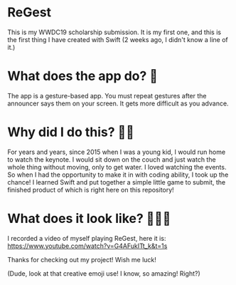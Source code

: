 # ReGest
This is my WWDC19 scholarship submission. It is my first one, and this is the first thing I have created with Swift (2 weeks ago, I didn't know a line of it.)

# What does the app do? 🤔
The app is a gesture-based app. You must repeat gestures after the announcer says them on your screen. It gets more difficult as you advance.

# Why did I do this? 🤔🤔
For years and years, since 2015 when I was a young kid, I would run home to watch the keynote. I would sit down on the couch and just watch the whole thing without moving, only to get water. I loved watching the events. So when I had the opportunity to make it in with coding ability, I took up the chance! I learned Swift and put together a simple little game to submit, the finished product of which is right here on this repository!

# What does it look like? 🤔🤔🤔
I recorded a video of myself playing ReGest, here it is: https://www.youtube.com/watch?v=G4AFukITt_k&t=1s

Thanks for checking out my project! Wish me luck!






(Dude, look at that creative emoji use! I know, so amazing! Right?)
